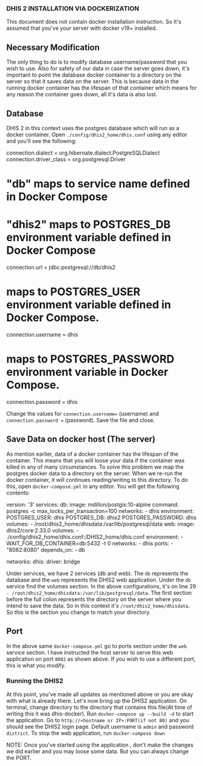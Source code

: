 ### DHIS 2 INSTALLATION VIA DOCKERIZATION

This document does not contain docker installation instruction. So it's assumed that you've your server with docker v19+ installed.

## Necessary Modification
The only thing to do is to modify database username/password that you wish to use. Also for safety of our data in case the server goes down, it's important to point the database docker container to a directory on the server so that it saves data on the server. This is because data in the running docker container has the lifespan of that container which means for any reason the container goes down, all it's data is also lost.

## Database
DHIS 2 in this context uses the postgres database which will run as a docker container.
Open `./config/dhis2_home/dhis.conf` using any editor and you'll see the following:


connection.dialect = org.hibernate.dialect.PostgreSQLDialect
connection.driver_class = org.postgresql.Driver

# "db" maps to service name defined in Docker Compose
# "dhis2" maps to POSTGRES_DB environment variable defined in Docker Compose
connection.url = jdbc:postgresql://db/dhis2

# maps to POSTGRES_USER environment variable defined in Docker Compose.
connection.username = dhis

# maps to POSTGRES_PASSWORD environment variable in Docker Compose.
connection.password = dhis


Change the values for `connection.username=` (username) and `connection.password =` (password). Save the file and close.

## Save Data on docker host (The server)
As mention earlier, data of a docker container has the lifespan of the container. This means that you will loose your data if the container was killed in any of many circumstances. To solve this problem we map the postgres docker data to a directory on the server. When we re-run the docker container, it will continues reading/writing to this directory.
To do this, open `docker-compose.yml` in any editor. You will get the following contents:


version: '3'
services:
  db:
    image: mdillon/postgis:10-alpine
    command: postgres -c max_locks_per_transaction=100
    networks:
      - dhis
    environment:
      POSTGRES_USER: dhis
      POSTGRES_DB: dhis2
      POSTGRES_PASSWORD: dhis
    volumes:
    - /root/dhis2_home/dhisdata:/var/lib/postgresql/data
  web:
    image: dhis2/core:2.33.0
    volumes:
    - ./config/dhis2_home/dhis.conf:/DHIS2_home/dhis.conf
    environment:
    - WAIT_FOR_DB_CONTAINER=db:5432 -t 0
    networks:
      - dhis
    ports:
    - "8082:8080"
    depends_on:
    - db
    
networks:
  dhis:
    driver: bridge
    
    
    
Under services, we have 2 services (db and web). The `db` represents the database and the `web` represents the DHIS2 web application. Under the `db` service find the volumes section. In the above configurations, it's on line 29 `- /root/dhis2_home/dhisdata:/var/lib/postgresql/data`. The first section before the full colon represents the directory on the server where you intend to save the data. So in this context it's `/root/dhis2_home/dhisdata`. So this is the section you change to match your directory.

## Port
In the above same `docker-compose.yml` go to ports section under the `web` service section. I have instructed the host server to serve this web application on port `8082` as shown above. If you wish to use a different port, this is what you modify.


### Running the DHIS2
At this point, you've made all updates as mentioned above or you are okay with what is already there. Let's now bring up the DHIS2 application. On terminal, change directory to the directory that contains this file(At time of writing this it was dhis-docker).
Run `docker-compose up --build -d` to start the application. Go to `http://<hostname or IP>:PORT(if not 80)` and you should see the DHIS2 login page. Default username is `admin` and password `district`.
To stop the web application, run `docker-compose down`


NOTE: Once you've started using the application , don't make the changes we did earlier and you may loose some data. But you can always change the PORT.


































